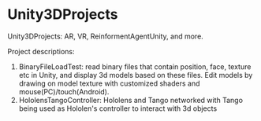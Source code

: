 # Unity3DProjects
Unity3DProjects: AR, VR, ReinformentAgentUnity, and more.

Project descriptions:

1. BinaryFileLoadTest: read binary files that contain position, face, texture etc in 
Unity, and display 3d models based on these files. Edit models by drawing on model 
texture with customized shaders and mouse(PC)/touch(Android).
2. HololensTangoController: Hololens and Tango networked with Tango being used as Hololen's
controller to interact with 3d objects
